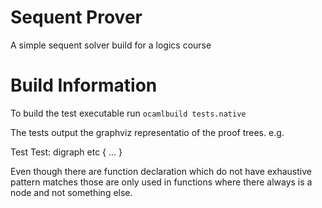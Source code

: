 # Sequent Prover

A simple sequent solver build for a logics course

# Build Information

To build the test executable run `ocamlbuild tests.native`

The tests output the graphviz representatio of the proof trees.
e.g.


Test Test<Number>:
digraph etc {
...
}


Even though there are function declaration which do not have exhaustive pattern
matches those are only used in functions where there always is a node and not
something else.
